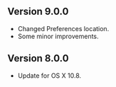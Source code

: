 Version 9.0.0
-------------------

* Changed Preferences location.
* Some minor improvements.

Version 8.0.0
-------------

* Update for OS X 10.8.
